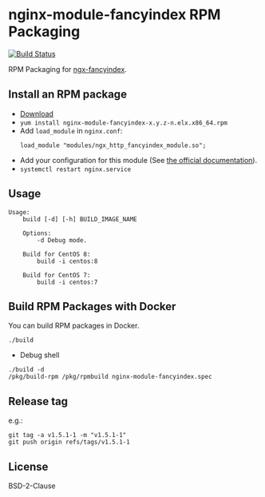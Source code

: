 # nginx-module-fancyindex RPM Packaging

[![Build Status](https://github.com/jfut/nginx-module-fancyindex-rpm/workflows/test/badge.svg?branch=master)](https://github.com/jfut/nginx-module-fancyindex-rpm/actions?query=workflow%3Atest)

RPM Packaging for [ngx-fancyindex](https://github.com/aperezdc/ngx-fancyindex).

## Install an RPM package

- [Download](https://github.com/jfut/nginx-module-fancyindex-rpm/releases)
- `yum install nginx-module-fancyindex-x.y.z-n.elx.x86_64.rpm`
- Add `load_module` in `nginx.conf`:
    ```
    load_module "modules/ngx_http_fancyindex_module.so";
    ```
- Add your configuration for this module (See [the official documentation](https://github.com/aperezdc/ngx-fancyindex)).
- `systemctl restart nginx.service`

## Usage

```
Usage:
    build [-d] [-h] BUILD_IMAGE_NAME

    Options:
        -d Debug mode.

    Build for CentOS 8:
        build -i centos:8

    Build for CentOS 7:
        build -i centos:7
```

## Build RPM Packages with Docker

You can build RPM packages in Docker.

```
./build
```

- Debug shell

```
./build -d
/pkg/build-rpm /pkg/rpmbuild nginx-module-fancyindex.spec
```

## Release tag

e.g.:

```
git tag -a v1.5.1-1 -m "v1.5.1-1"
git push origin refs/tags/v1.5.1-1
```

## License

BSD-2-Clause

